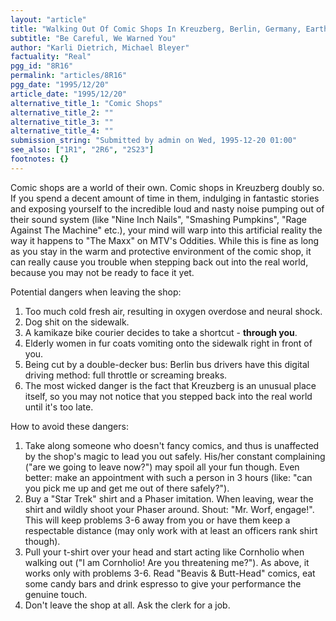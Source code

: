 ```yaml
---
layout: "article"
title: "Walking Out Of Comic Shops In Kreuzberg, Berlin, Germany, Earth"
subtitle: "Be Careful, We Warned You"
author: "Karli Dietrich, Michael Bleyer"
factuality: "Real"
pgg_id: "8R16"
permalink: "articles/8R16"
pgg_date: "1995/12/20"
article_date: "1995/12/20"
alternative_title_1: "Comic Shops"
alternative_title_2: ""
alternative_title_3: ""
alternative_title_4: ""
submission_string: "Submitted by admin on Wed, 1995-12-20 01:00"
see_also: ["1R1", "2R6", "2S23"]
footnotes: {}
---
```

<div>
<p>Comic shops are a world of their own. Comic shops in Kreuzberg doubly so. If you spend a decent amount of time in them, indulging in fantastic stories and exposing yourself to the incredible loud and nasty noise pumping out of their sound system (like "Nine Inch Nails", "Smashing Pumpkins", "Rage Against The Machine" etc.), your mind will warp into this artificial reality the way it happens to "The Maxx" on MTV's Oddities. While this is fine as long as you stay in the warm and protective environment of the comic shop, it can really cause you trouble when stepping back out into the real world, because you may not be ready to face it yet.</p>
<p>Potential dangers when leaving the shop:</p>
<ol>
<li value="1">Too much cold fresh air, resulting in oxygen overdose and neural shock.</li>
<li value="2">Dog shit on the sidewalk.</li>
<li value="3">A kamikaze bike courier decides to take a shortcut - <strong>through you</strong>.</li>
<li value="4">Elderly women in fur coats vomiting onto the sidewalk right in front of you.</li>
<li value="5">Being cut by a double-decker bus: Berlin bus drivers have this digital driving method: full throttle or screaming breaks.</li>
<li value="6">The most wicked danger is the fact that Kreuzberg is an unusual place itself, so you may not notice that you stepped back into the real world until it's too late.</li>
</ol>
<p>How to avoid these dangers:</p>
<ol>
<li value="1">Take along someone who doesn't fancy comics, and thus is unaffected by the shop's magic to lead you out safely. His/her constant complaining ("are we going to leave now?") may spoil all your fun though. Even better: make an appointment with such a person in 3 hours (like: "can you pick me up and get me out of there safely?").</li>
<li value="2">Buy a "Star Trek" shirt and a Phaser imitation. When leaving, wear the shirt and wildly shoot your Phaser around. Shout: "Mr. Worf, engage!". This will keep problems 3-6 away from you or have them keep a respectable distance (may only work with at least an officers rank shirt though).</li>
<li value="3">Pull your t-shirt over your head and start acting like Cornholio when walking out ("I am Cornholio! Are you threatening me?"). As above, it works only with problems 3-6. Read "Beavis &amp; Butt-Head" comics, eat some candy bars and drink espresso to give your performance the genuine touch.</li>
<li value="4">Don't leave the shop at all. Ask the clerk for a job.</li>
</ol>
</div>
